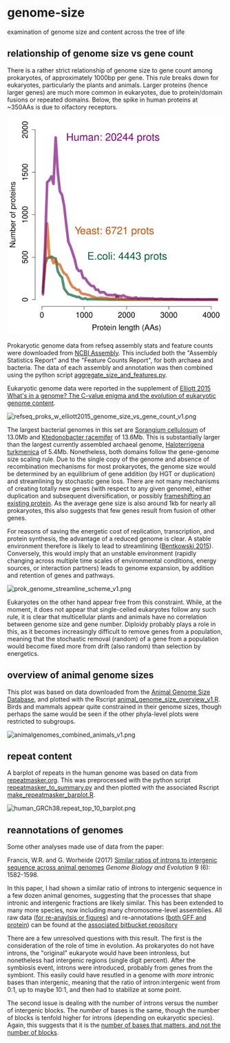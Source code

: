 # genome-size #
examination of genome size and content across the tree of life

## relationship of genome size vs gene count ##
There is a rather strict relationship of genome size to gene count among prokaryotes, of approximately 1000bp per gene. This rule breaks down for eukaryotes, particularly the plants and animals. Larger proteins (hence larger genes) are much more common in eukaryotes, due to protein/domain fusions or repeated domains. Below, the spike in human proteins at ~350AAs is due to olfactory receptors.

![comparative_protein_size_plot_v1.png](https://github.com/wrf/genome-size/blob/master/images/comparative_protein_size_plot_v1.png)

Prokaryotic genome data from refseq assembly stats and feature counts were downloaded from [NCBI Assembly](https://www.ncbi.nlm.nih.gov/assembly/). This included both the "Assembly Statistics Report" and the "Feature Counts Report", for both archaea and bacteria. The data of each assembly and annotation was then combined using the python script [aggregate_size_and_features.py](https://github.com/wrf/genome-size/blob/master/aggregate_size_and_features.py).

Eukaryotic genome data were reported in the supplement of [Elliott 2015 What's in a genome? The C-value enigma and the evolution of eukaryotic genome content](https://doi.org/10.1098/rstb.2014.0331).

![refseq_proks_w_elliott2015_genome_size_vs_gene_count_v1.png](https://github.com/wrf/genome-size/blob/master/images/refseq_proks_w_elliott2015_genome_size_vs_gene_count_v1.png)

The largest bacterial genomes in this set are [Sorangium cellulosum](https://www.ncbi.nlm.nih.gov/assembly/GCF_000067165.1) of 13.0Mb and [Ktedonobacter racemifer](https://www.ncbi.nlm.nih.gov/assembly/GCF_000178855.1) of 13.6Mb. This is substantially larger than the largest currently assembled archaeal genome, [Haloterrigena turkmenica](https://www.ncbi.nlm.nih.gov/assembly/GCF_000025325.1) of 5.4Mb. Nonetheless, both domains follow the gene-genome size scaling rule. Due to the single copy of the genome and absence of recombination mechanisms for most prokaryotes, the genome size would be determined by an equilibrium of gene addition (by HGT or duplication) and streamlining by stochastic gene loss. There are not many mechanisms of creating totally new genes (with respect to any given genome), either duplication and subsequent diversification, or possibly [frameshifting an existing protein](https://doi.org/10.1073/pnas.81.8.2421). As the average gene size is also around 1kb for nearly all prokaryotes, this also suggests that few genes result from fusion of other genes.

For reasons of saving the energetic cost of replication, transcription, and protein synthesis, the advantage of a reduced genome is clear. A stable environment therefore is likely to lead to streamlining ([Bentkowski 2015](https://doi.org/10.1093/gbe/evv148)). Conversely, this would imply that an unstable environment (rapidly changing across multiple time scales of environmental conditions, energy sources, or interaction partners) leads to genome expansion, by addition and retention of genes and pathways.

![prok_genome_streamline_scheme_v1.png](https://github.com/wrf/genome-size/blob/master/images/prok_genome_streamline_scheme_v1.png)

Eukaryotes on the other hand appear free from this constraint. While, at the moment, it does not appear that single-celled eukaryotes follow any such rule, it is clear that multicellular plants and animals have no correlation between genome size and gene number. Diploidy probably plays a role in this, as it becomes increasingly difficult to remove genes from a population, meaning that the stochastic removal (random) of a gene from a population would become fixed more from drift (also random) than selection by energetics.

## overview of animal genome sizes ##
This plot was based on data downloaded from the [Animal Genome Size Database](http://www.genomesize.com/), and plotted with the Rscript [animal_genome_size_overview_v1.R](https://github.com/wrf/genome-size/blob/master/animal_genome_size_overview_v1.R). Birds and mammals appear quite constrained in their genome sizes, though perhaps the same would be seen if the other phyla-level plots were restricted to subgroups.

![animalgenomes_combined_animals_v1.png](https://github.com/wrf/genome-size/blob/master/images/animalgenomes_combined_animals_v1.png)

## repeat content ##
A barplot of repeats in the human genome was based on data from [repeatmasker.org](http://repeatmasker.org/species/hg.html). This was preprocessed with the python script [repeatmasker_to_summary.py](https://github.com/wrf/genome-size/blob/master/repeatmasker_to_summary.py) and then plotted with the associated Rscript [make_repeatmasker_barplot.R](https://github.com/wrf/genome-size/blob/master/make_repeatmasker_barplot.R).

![human_GRCh38.repeat_top_10_barplot.png](https://github.com/wrf/genome-size/blob/master/images/human_GRCh38.repeat_top_10_barplot.png)

## reannotations of genomes ##
Some other analyses made use of data from the paper:

Francis, W.R. and G. Worheide (2017) [Similar ratios of introns to intergenic sequence across animal genomes](https://academic.oup.com/gbe/article-lookup/doi/10.1093/gbe/evx103) *Genome Biology and Evolution* 9 (6): 1582-1598.

In this paper, I had shown a similar ratio of introns to intergenic sequence in a few dozen animal genomes, suggesting that the processes that shape intronic and intergenic fractions are likely similar. This has been extended to many more species, now including many chromosome-level assemblies. All raw data ([for re-anaylsis or figures](https://bitbucket.org/wrf/genome-reannotations/src)) and re-annotations ([both GFF and protein](https://bitbucket.org/wrf/genome-reannotations/downloads)) can be found at the [associated bitbucket repository](https://bitbucket.org/wrf/genome-reannotations/overview)

There are a few unresolved questions with this result. The first is the consideration of the role of time in evolution. As prokaryotes do not have introns, the "original" eukaryote would have been intronless, but nonetheless had intergenic regions (single digit percent). After the symbiosis event, introns were introduced, probably from genes from the symbiont. This easily could have resutled in a genome with *more* intronic bases than intergenic, meaning that the ratio of intron:intergenic went from 0:1, up to maybe 10:1, and then had to stabilize at some point.

The second issue is dealing with the number of introns versus the number of intergenic blocks. The *number* of bases is the same, though the number of blocks is tenfold higher for introns (depending on eukaryotic species). Again, this suggests that it is the [number of bases that matters, and not the number of blocks](https://github.com/wrf/misc-analyses/tree/master/intron_evolution).

